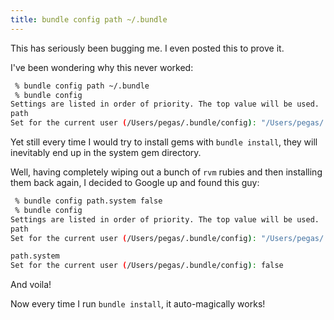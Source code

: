 ```yaml
---
title: bundle config path ~/.bundle
---
```


This has seriously been bugging me. I even posted this to prove it.

I've been wondering why this never worked:

```bash
 % bundle config path ~/.bundle
 % bundle config
Settings are listed in order of priority. The top value will be used.
path
Set for the current user (/Users/pegas/.bundle/config): "/Users/pegas/.bundle"
```

Yet still every time I would try to install gems with `bundle install`, they will inevitably
end up in the system gem directory.

Well, having completely wiping out a bunch of `rvm` rubies and then installing them back again,
I decided to Google up and found this guy:

```bash
 % bundle config path.system false
 % bundle config
Settings are listed in order of priority. The top value will be used.
path
Set for the current user (/Users/pegas/.bundle/config): "/Users/pegas/.bundle"

path.system
Set for the current user (/Users/pegas/.bundle/config): false
```

And voila!

Now every time I run `bundle install`, it auto-magically works!
